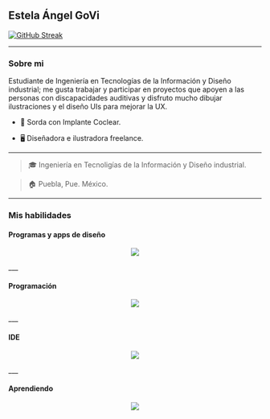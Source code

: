 ## Estela Ángel GoVi

[![GitHub Streak](https://github-readme-streak-stats.herokuapp.com?user=angi-estela&theme=transparent&hide_border=true&locale=es)](https://git.io/streak-stats)

___

### Sobre mi 
Estudiante de Ingeniería en Tecnologías de la Información y Diseño industrial; me gusta trabajar y participar en proyectos que apoyen a las personas con discapacidades auditivas y disfruto mucho dibujar ilustraciones y el diseño UIs para mejorar la UX.

- 🦻 Sorda con Implante Coclear.

- 🖥 Diseñadora e ilustradora freelance.

___

> 🎓 Ingeniería en Tecnoligías de la Información y Diseño industrial.

> 🏠 Puebla, Pue. México.

___

### Mis habilidades
#### Programas y apps de diseño
<p align="center">
  <a href="https://skillicons.dev">
    <img src="https://skillicons.dev/icons?i=ps,ai,blender,autocad,figma&perline=5" />
  </a>
</p>
___

#### Programación
<p align="center">
  <a href="https://skillicons.dev">
    <img src="https://skillicons.dev/icons?i=swift,c,cpp,html,css,php,js&perline=5" />
  </a>
</p>
___


#### IDE
<p align="center">
  <a href="https://skillicons.dev">
    <img src="https://skillicons.dev/icons?i=vscode,visualstudio,androidstudio,powershell,firebase,linux&perline=5" />
  </a>
</p>
___

#### Aprendiendo
<p align="center">
  <a href="https://skillicons.dev">
    <img src="https://skillicons.dev/icons?i=react,postman,eclipse,java,matlab,mysql,nodejs,py,qt,unity&perline=5" />
  </a>
</p>
